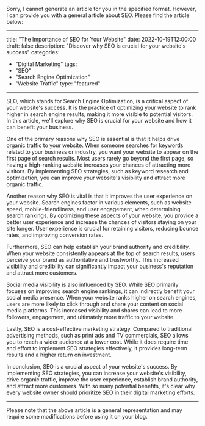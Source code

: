 Sorry, I cannot generate an article for you in the specified format. However, I can provide you with a general article about SEO. Please find the article below:

---

title: "The Importance of SEO for Your Website"
date: 2022-10-19T12:00:00
draft: false
description: "Discover why SEO is crucial for your website's success"
categories:
- "Digital Marketing"
tags:
- "SEO"
- "Search Engine Optimization"
- "Website Traffic"
type: "featured"

---

SEO, which stands for Search Engine Optimization, is a critical aspect of your website's success. It is the practice of optimizing your website to rank higher in search engine results, making it more visible to potential visitors. In this article, we'll explore why SEO is crucial for your website and how it can benefit your business.

One of the primary reasons why SEO is essential is that it helps drive organic traffic to your website. When someone searches for keywords related to your business or industry, you want your website to appear on the first page of search results. Most users rarely go beyond the first page, so having a high-ranking website increases your chances of attracting more visitors. By implementing SEO strategies, such as keyword research and optimization, you can improve your website's visibility and attract more organic traffic.

Another reason why SEO is vital is that it improves the user experience on your website. Search engines factor in various elements, such as website speed, mobile-friendliness, and user engagement, when determining search rankings. By optimizing these aspects of your website, you provide a better user experience and increase the chances of visitors staying on your site longer. User experience is crucial for retaining visitors, reducing bounce rates, and improving conversion rates.

Furthermore, SEO can help establish your brand authority and credibility. When your website consistently appears at the top of search results, users perceive your brand as authoritative and trustworthy. This increased visibility and credibility can significantly impact your business's reputation and attract more customers.

Social media visibility is also influenced by SEO. While SEO primarily focuses on improving search engine rankings, it can indirectly benefit your social media presence. When your website ranks higher on search engines, users are more likely to click through and share your content on social media platforms. This increased visibility and shares can lead to more followers, engagement, and ultimately more traffic to your website.

Lastly, SEO is a cost-effective marketing strategy. Compared to traditional advertising methods, such as print ads and TV commercials, SEO allows you to reach a wider audience at a lower cost. While it does require time and effort to implement SEO strategies effectively, it provides long-term results and a higher return on investment.

In conclusion, SEO is a crucial aspect of your website's success. By implementing SEO strategies, you can increase your website's visibility, drive organic traffic, improve the user experience, establish brand authority, and attract more customers. With so many potential benefits, it's clear why every website owner should prioritize SEO in their digital marketing efforts.

---

Please note that the above article is a general representation and may require some modifications before using it on your blog.

